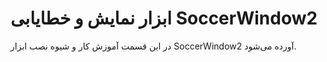 # ابزار نمایش و خطایابی SoccerWindow2

در این قسمت آموزش کار و شیوه نصب ابزار SoccerWindow2 آورده می‌شود.